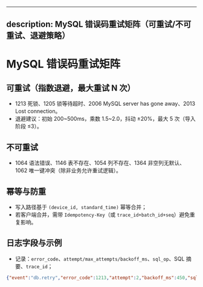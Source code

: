 ______________________________________________________________________

## description: MySQL 错误码重试矩阵（可重试/不可重试、退避策略）

# MySQL 错误码重试矩阵

## 可重试（指数退避，最大重试 N 次）

- 1213 死锁、1205 锁等待超时、2006 MySQL server has gone away、2013 Lost connection。
- 退避建议：初始 200~500ms，乘数 1.5~2.0，抖动 ±20%，最大 5 次（导入阶段 ≤3）。

## 不可重试

- 1064 语法错误、1146 表不存在、1054 列不存在、1364 非空列无默认、1062 唯一键冲突（除非业务允许重试逻辑）。

## 幂等与防重

- 写入路径基于 `(device_id, standard_time)` 幂等合并；
- 若客户端合并，需带 `Idempotency-Key`（或 `trace_id+batch_id+seq`）避免重复影响。

## 日志字段与示例

- 记录：`error_code`、`attempt/max_attempts/backoff_ms`、`sql_op`、SQL 摘要、`trace_id`；

```json
{"event":"db.retry","error_code":1213,"attempt":2,"backoff_ms":450,"sql_op":"INSERT","trace_id":"t-..."}
```
